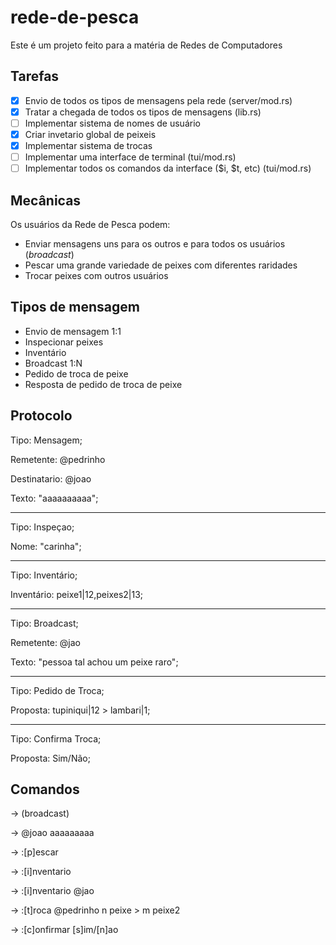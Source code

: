 # rede-de-pesca

Este é um projeto feito para a matéria de Redes de Computadores


## Tarefas

- [x] Envio de todos os tipos de mensagens pela rede (server/mod.rs)
- [x] Tratar a chegada de todos os tipos de mensagens (lib.rs)
- [ ] Implementar sistema de nomes de usuário
- [x] Criar invetario global de peixeis
- [x] Implementar sistema de trocas
- [ ] Implementar uma interface de terminal (tui/mod.rs)
- [ ] Implementar todos os comandos da interface ($i, $t, etc) (tui/mod.rs)

## Mecânicas

Os usuários da Rede de Pesca podem:

- Enviar mensagens uns para os outros e para todos os usuários (_broadcast_)
- Pescar uma grande variedade de peixes com diferentes raridades
- Trocar peixes com outros usuários

## Tipos de mensagem

- Envio de mensagem 1:1
- Inspecionar peixes
- Inventário
- Broadcast 1:N
- Pedido de troca de peixe
- Resposta de pedido de troca de peixe

## Protocolo

Tipo: Mensagem;

Remetente: @pedrinho

Destinatario: @joao

Texto: "aaaaaaaaaa";

-----------------------------

Tipo: Inspeçao;

Nome: "carinha";

-----------------------------

Tipo: Inventário;

Inventário: peixe1|12,peixes2|13;

-----------------------------

Tipo: Broadcast;

Remetente: @jao

Texto: "pessoa tal achou um peixe raro";

-----------------------------

Tipo: Pedido de Troca;

Proposta: tupiniqui|12 > lambari|1;

-----------------------------

Tipo: Confirma Troca;

Proposta: Sim/Não;

## Comandos

-> (broadcast)

-> @joao aaaaaaaaa

-> :[p]escar

-> :[i]nventario

-> :[i]nventario @jao

-> :[t]roca @pedrinho n peixe > m peixe2

-> :[c]onfirmar [s]im/[n]ao
